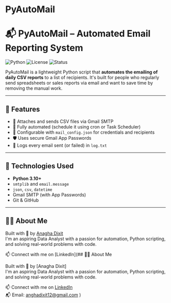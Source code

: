 # PyAutoMail
# 📬 PyAutoMail – Automated Email Reporting System

![Python](https://img.shields.io/badge/Python-3.10+-blue?logo=python)
![License](https://img.shields.io/badge/License-MIT-green)
![Status](https://img.shields.io/badge/Status-Working%20Perfectly-brightgreen)

PyAutoMail is a lightweight Python script that **automates the emailing of daily CSV reports** to a list of recipients. It's built for people who regularly send spreadsheets or sales reports via email and want to save time by removing the manual work.

---

## 🚀 Features

- 📎 Attaches and sends CSV files via Gmail SMTP
- 🔁 Fully automated (schedule it using cron or Task Scheduler)
- 🧠 Configurable with `mail_config.json` for credentials and recipients
- 🛡️ Uses secure Gmail App Passwords
- 📄 Logs every email sent (or failed) in `log.txt`

---

## 🧰 Technologies Used

- **Python 3.10+**
- `smtplib` and `email.message`
- `json`, `csv`, `datetime`
- Gmail SMTP (with App Passwords)
- Git & GitHub

---
## 🙋‍♀️ About Me

Built with 💙 by [Anagha Dixit](https://www.linkedin.com/in/anagha-dixit)  
I'm an aspiring Data Analyst with a passion for automation, Python scripting, and solving real-world problems with code.

📫 Connect with me on [LinkedIn](## 🙋‍♀️ About Me

Built with 💙 by [Anagha Dixit]  
I'm an aspiring Data Analyst with a passion for automation, Python scripting, and solving real-world problems with code.

📫 Connect with me on [LinkedIn](https://www.linkedin.com/in/anagha-dixit)  
📬 Email: anghadixit12@gmail.com
)  
















